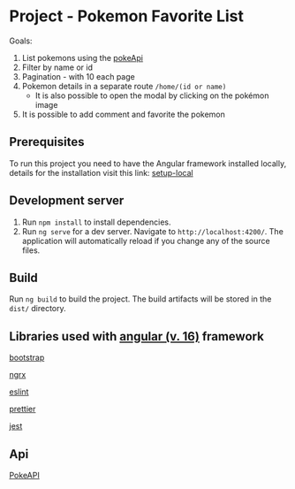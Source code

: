 # Project - Pokemon Favorite List

Goals:

1. List pokemons using the [pokeApi](https://pokeapi.co/)
2. Filter by name or id
3. Pagination - with 10 each page
4. Pokemon details in a separate route `/home/(id or name)`
   - It is also possible to open the modal by clicking on the pokémon image
5. It is possible to add comment and favorite the pokemon

## Prerequisites

To run this project you need to have the Angular framework installed locally, details for the installation visit this link: [setup-local](https://angular.io/guide/setup-local)

## Development server

1. Run `npm install` to install dependencies.
2. Run `ng serve` for a dev server. Navigate to `http://localhost:4200/`. The application will automatically reload if you
   change any of the source files.

## Build

Run `ng build` to build the project. The build artifacts will be stored in the `dist/` directory.

## Libraries used with [angular (v. 16)](https://angular.io/) framework

[bootstrap](https://getbootstrap.com/)

[ngrx](https://ngrx.io/)

[eslint](https://eslint.org/)

[prettier](https://prettier.io/)

[jest](https://jestjs.io/)

## Api

[PokeAPI](https://pokeapi.co/)
